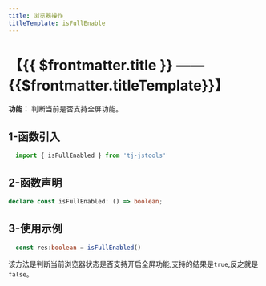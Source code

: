 ```yaml
---
title: 浏览器操作
titleTemplate: isFullEnable
---
```


# 【{{ $frontmatter.title }} —— {{$frontmatter.titleTemplate}}】

**功能：** 判断当前是否支持全屏功能。

## 1-函数引入

```js 
  import { isFullEnabled } from 'tj-jstools'
```
## 2-函数声明
```ts
declare const isFullEnabled: () => boolean;
```

## 3-使用示例

```ts
  const res:boolean = isFullEnabled()
```
该方法是判断当前浏览器状态是否支持开启全屏功能,支持的结果是`true`,反之就是`false`。